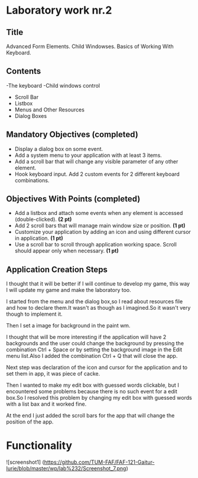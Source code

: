Laboratory work nr.2
============================
Title
----------------------------
Advanced Form Elements. Child Windowses. Basics of Working With Keyboard.

Contents
---------------------------

-The keyboard
-Child windows control
  - Scroll Bar
  - Listbox
- Menus and Other Resources
- Dialog Boxes

Mandatory Objectives (completed)
--------------------------------

- Display a dialog box on some event.
- Add a system menu to your application with at least 3 items.
- Add a scroll bar that will change any visible parameter of any other element.
- Hook keyboard input. Add 2 custom events for 2 different keyboard combinations.

Objectives With Points (completed)
----------------------------------

- Add a listbox and attach some events when any element is accessed (double-clicked). **(2 pt)**
- Add 2 scroll bars that will manage main window size or position. **(1 pt)**
- Customize your application by adding an icon and using different cursor in application. **(1 pt)**
- Use a scroll bar to scroll through application working space. Scroll should appear only when necessary. **(1 pt)**

Application Creation Steps
--------------------------

I thought that it will be better if I will continue to develop my game, this way I will update my game and make the laboratory too.

  I started from the menu and the dialog box,so I read about resources file and how to declare them.It wasn't as though as I imagined.So it wasn't very though to implement it. 
  
  Then I set a image for background in the paint wm.
  
  I thought that will be more interesting if the application will have 2 backgrounds and the user could change the background by pressing the combination Ctrl + Space or by setting the background image in the Edit menu list.Also I added the combination Ctrl + Q that will close the app.
  
  Next step was declaration of the icon and cursor for the application and to set them in app, it was piece of cacke.
  
  Then I wanted to make  my edit box with guessed words clickable, but I encountered some problems because there is no such event for a edit box.So I resolved this problem by changing my edit box with guessed words with a list bax and it worked fine.
  
  At the end I just added the scroll bars for the app that will change the position of the app.
  
  
  Functionality
================

![screenshot1] (https://github.com/TUM-FAF/FAF-121-Gaitur-Iurie/blob/master/wp/lab%232/Screenshot_7.png)
  
  
